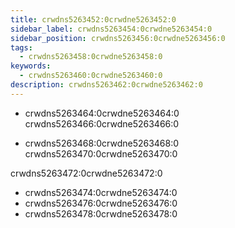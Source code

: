 ```yaml
---
title: crwdns5263452:0crwdne5263452:0
sidebar_label: crwdns5263454:0crwdne5263454:0
sidebar_position: crwdns5263456:0crwdne5263456:0
tags:
  - crwdns5263458:0crwdne5263458:0
keywords:
  - crwdns5263460:0crwdne5263460:0
description: crwdns5263462:0crwdne5263462:0
---
```


- crwdns5263464:0crwdne5263464:0 crwdns5263466:0crwdne5263466:0

- crwdns5263468:0crwdne5263468:0 crwdns5263470:0crwdne5263470:0

crwdns5263472:0crwdne5263472:0

- crwdns5263474:0crwdne5263474:0
- crwdns5263476:0crwdne5263476:0
- crwdns5263478:0crwdne5263478:0
